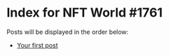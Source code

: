 # Index for NFT World #1761
Posts will be displayed in the order below:

- [Your first post](./001-first.md)

